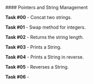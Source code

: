 #### Pointers and String Management

**Task #00** - Concat two strings.

**Task #01** - Swap method for integers.

**Task #02** - Returns the string length.

**Task #03** - Prints a String.

**Task #04** - Prints a String in reverse.

**Task #05** - Reverses a String.

**Task #06** - 
